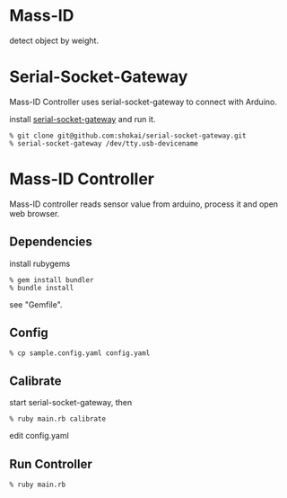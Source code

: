 Mass-ID
=======
detect object by weight.


Serial-Socket-Gateway
=====================

Mass-ID Controller uses serial-socket-gateway to connect with Arduino.

install [serial-socket-gateway](https://github.com/shokai/serial-socket-gateway) and run it.

    % git clone git@github.com:shokai/serial-socket-gateway.git
    % serial-socket-gateway /dev/tty.usb-devicename


Mass-ID Controller
==================
Mass-ID controller reads sensor value from arduino, process it and open web browser.


Dependencies
------------

install rubygems

    % gem install bundler
    % bundle install

see "Gemfile".


Config
------

    % cp sample.config.yaml config.yaml


Calibrate
---------

start serial-socket-gateway, then

    % ruby main.rb calibrate

edit config.yaml


Run Controller
--------------

    % ruby main.rb
